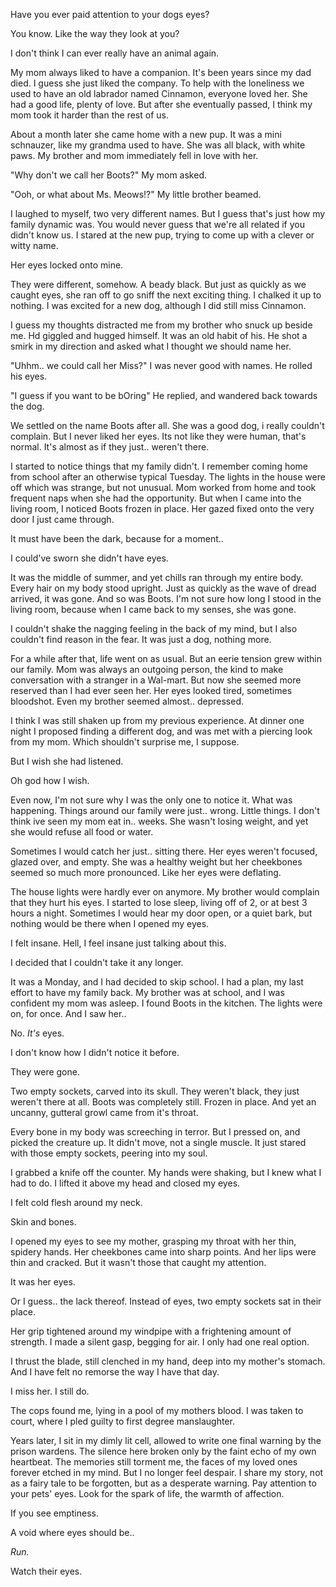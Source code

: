 Have you ever paid attention to your dogs eyes?

You know. Like the way they look at you?

I don't think I can ever really have an animal again.


My mom always liked to have a companion. It's been years since my dad died. I guess she just liked the company. To help with the loneliness we used to have an old labrador named Cinnamon, everyone loved her. She had a good life, plenty of love. But after she eventually passed, I think my mom took it harder than the rest of us. 

About a month later she came home with a new pup. It was a mini schnauzer, like my grandma used to have. She was all black, with white paws. My brother and mom immediately fell in love with her.

"Why don't we call her Boots?" My mom asked.

"Ooh, or what about Ms. Meows!?" My little brother beamed.

I laughed to myself, two very different names. But I guess that's just how my family dynamic was. You would never guess that we're all related if you didn't know us. I stared at the new pup, trying to come up with a clever or witty name. 

Her eyes locked onto mine.

They were different, somehow. A beady black. But just as quickly as we caught eyes, she ran off to go sniff the next exciting thing. I chalked it up to nothing. I was excited for a new dog, although I did still miss Cinnamon.

I guess my thoughts distracted me from my brother who snuck up beside me. Hd giggled and hugged himself. It was an old habit of his. He shot a smirk in my direction and asked what I thought we should name her.

"Uhhm.. we could call her Miss?" I was never good with names. He rolled his eyes.

"I guess if you want to be bOring" He replied, and wandered back towards the dog.

We settled on the name Boots after all. She was a good dog, i really couldn't complain. But I never liked her eyes. Its not like they were human, that's normal. It's almost as if they just.. weren't there. 

I started to notice things that my family didn't. I remember coming home from school after an otherwise typical Tuesday. The lights in the house were off which was strange, but not unusual. Mom worked from home and took frequent naps when she had the opportunity. But when I came into the living room, I noticed Boots frozen in place. Her gazed fixed onto the very door I just came through. 

It must have been the dark, because for a moment..

I could've sworn she didn't have eyes.

It was the middle of summer, and yet chills ran through my entire body. Every hair on my body stood upright. Just as quickly as the wave of dread arrived, it was gone. And so was Boots. I'm not sure how long I stood in the living room, because when I came back to my senses, she was gone. 

I couldn't shake the nagging feeling in the back of my mind, but I also couldn't find reason in the fear. It was just a dog, nothing more. 

For a while after that, life went on as usual. But an eerie tension grew within our family. Mom was always an outgoing person, the kind to make conversation with a stranger in a Wal-mart. But now she seemed more reserved than I had ever seen her. Her eyes looked tired, sometimes bloodshot. Even my brother seemed almost.. depressed. 

I think I was still shaken up from my previous experience. At dinner one night I proposed finding a different dog, and was met with a piercing look from my mom. Which shouldn't surprise me, I suppose.

But I wish she had listened.

Oh god how I wish.

Even now, I'm not sure why I was the only one to notice it. What was happening. Things around our family were just.. wrong. Little things. I don't think ive seen my mom eat in.. weeks. She wasn't losing weight, and yet she would refuse all food or water. 

Sometimes I would catch her just.. sitting there. Her eyes weren't focused, glazed over, and empty. She was a healthy weight but her cheekbones seemed so much more pronounced.  Like her eyes were deflating.

The house lights were hardly ever on anymore. My brother would complain that they hurt his eyes. I started to lose sleep, living off of 2, or at best 3 hours a night. Sometimes I would hear my door open, or a quiet bark, but nothing would be there when I opened my eyes. 

I felt insane. Hell, I feel insane just talking about this. 

I decided that I couldn't take it any longer. 

It was a Monday, and I had decided to skip school. I had a plan, my last effort to have my family back. My brother was at school, and I was confident my mom was asleep. I found Boots in the kitchen. The lights were on, for once. And I saw her..

No. *It's* eyes.

I don't know how I didn't notice it before.

They were gone. 

Two empty sockets, carved into its skull. They weren't black, they just weren't there at all. Boots was completely still. Frozen in place. And yet an uncanny, gutteral growl came from it's throat. 

Every bone in my body was screeching in terror. But I pressed on, and picked the creature up. It didn't move, not a single muscle. It just stared with those empty sockets, peering into my soul.

I grabbed a knife off the counter. My hands were shaking, but I knew what I had to do. I lifted it above my head and closed my eyes. 







I felt cold flesh around my neck. 

Skin and bones.

I opened my eyes to see my mother, grasping my throat with her thin, spidery hands. Her cheekbones came into sharp points. And her lips were thin and cracked. But it wasn't those that caught my attention.

It was her eyes.

Or I guess.. the lack thereof. Instead of eyes, two empty sockets sat in their place. 

Her grip tightened around my windpipe with a frightening amount of strength. I made a silent gasp, begging for air. I only had one real option.

I thrust the blade, still clenched in my hand, deep into my mother's stomach. And I have felt no remorse the way I have that day. 

I miss her. I still do.

The cops found me, lying in a pool of my mothers blood. I was taken to court, where I pled guilty to first degree manslaughter. 

Years later, I sit in my dimly lit cell, allowed to write one final warning by the prison wardens. The silence here broken only by the faint echo of my own heartbeat. The memories still torment me, the faces of my loved ones forever etched in my mind. But I no longer feel despair. I share my story, not as a fairy tale to be forgotten, but as a desperate warning. Pay attention to your pets' eyes. Look for the spark of life, the warmth of affection. 

If you see emptiness.

A void where eyes should be..

*Run.*

Watch their eyes.